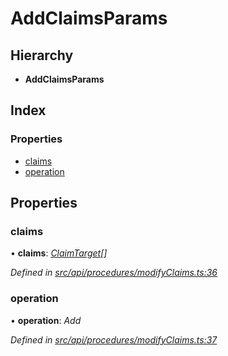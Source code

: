 # AddClaimsParams

## Hierarchy

* **AddClaimsParams**

## Index

### Properties

* [claims](addclaimsparams.md#claims)
* [operation](addclaimsparams.md#operation)

## Properties

### claims

• **claims**: [_ClaimTarget_](claimtarget.md)_\[\]_

_Defined in_ [_src/api/procedures/modifyClaims.ts:36_](https://github.com/PolymathNetwork/polymesh-sdk/blob/5b409784/src/api/procedures/modifyClaims.ts#L36)

### operation

• **operation**: _Add_

_Defined in_ [_src/api/procedures/modifyClaims.ts:37_](https://github.com/PolymathNetwork/polymesh-sdk/blob/5b409784/src/api/procedures/modifyClaims.ts#L37)

